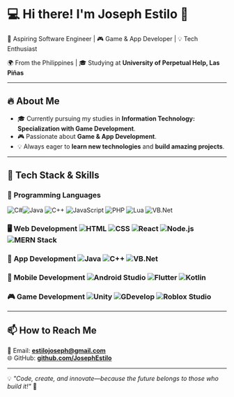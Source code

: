 # 💻 Hi there! I'm Joseph Estilo 👋  

🚀 Aspiring Software Engineer | 🎮 Game & App Developer | 💡 Tech Enthusiast  

🌍 From the Philippines | 🎓 Studying at **University of Perpetual Help, Las Piñas**  

---

## 🔥 About Me  

- 🎓 Currently pursuing my studies in **Information Technology: Specialization with Game Development**.  
- 🎮 Passionate about **Game & App Development**.  
- 💡 Always eager to **learn new technologies** and **build amazing projects**.  

---

## 🚀 Tech Stack & Skills  

### 🌟 **Programming Languages**  
![C#](https://img.shields.io/badge/C%23-239120?style=for-the-badge&logo=c-sharp&logoColor=white)![Java](https://img.shields.io/badge/Java-ED8B00?style=for-the-badge&logo=java&logoColor=white)  ![C++](https://img.shields.io/badge/C++-00599C?style=for-the-badge&logo=c%2B%2B&logoColor=white)  ![JavaScript](https://img.shields.io/badge/JavaScript-F7DF1E?style=for-the-badge&logo=javascript&logoColor=black)  ![PHP](https://img.shields.io/badge/PHP-777BB4?style=for-the-badge&logo=php&logoColor=white)  ![Lua](https://img.shields.io/badge/Lua-2C2D72?style=for-the-badge&logo=lua&logoColor=white)  ![VB.Net](https://img.shields.io/badge/VB.NET-512BD4?style=for-the-badge&logo=.net&logoColor=white)  

### 🖥️ **Web Development**  ![HTML](https://img.shields.io/badge/HTML5-E34F26?style=for-the-badge&logo=html5&logoColor=white)  ![CSS](https://img.shields.io/badge/CSS3-1572B6?style=for-the-badge&logo=css3&logoColor=white)  ![React](https://img.shields.io/badge/React-61DAFB?style=for-the-badge&logo=react&logoColor=black)  ![Node.js](https://img.shields.io/badge/Node.js-43853D?style=for-the-badge&logo=node.js&logoColor=white)  ![MERN Stack](https://img.shields.io/badge/MERN-47A248?style=for-the-badge&logo=mongodb&logoColor=white)  

### 📱 **App Development**  ![Java](https://img.shields.io/badge/Java-ED8B00?style=for-the-badge&logo=java&logoColor=white)  ![C++](https://img.shields.io/badge/C++-00599C?style=for-the-badge&logo=c%2B%2B&logoColor=white)  ![VB.Net](https://img.shields.io/badge/VB.NET-512BD4?style=for-the-badge&logo=.net&logoColor=white)  

### 📲 **Mobile Development**  ![Android Studio](https://img.shields.io/badge/Android%20Studio-3DDC84?style=for-the-badge&logo=android-studio&logoColor=white)  ![Flutter](https://img.shields.io/badge/Flutter-02569B?style=for-the-badge&logo=flutter&logoColor=white)  ![Kotlin](https://img.shields.io/badge/Kotlin-0095D5?style=for-the-badge&logo=kotlin&logoColor=white)  

### 🎮 **Game Development**  ![Unity](https://img.shields.io/badge/Unity-100000?style=for-the-badge&logo=unity&logoColor=white)  ![GDevelop](https://img.shields.io/badge/GDevelop-0096FF?style=for-the-badge&logo=game-developer&logoColor=white)  ![Roblox Studio](https://img.shields.io/badge/Roblox%20Studio-000000?style=for-the-badge&logo=roblox&logoColor=white)


---

## 📫 How to Reach Me  
📧 Email: **[estilojoseph@gmail.com](mailto:estilojoseph@gmail.com)**  
🌐 GitHub: **[github.com/JosephEstilo](https://github.com/sephhsephh)**  

---

💡 *"Code, create, and innovate—because the future belongs to those who build it!"* 🚀  
